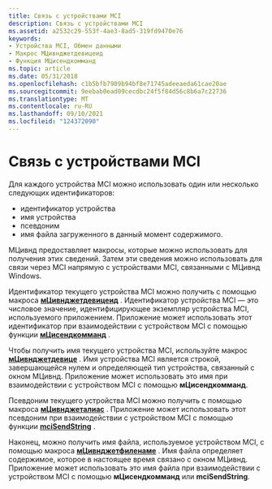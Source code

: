 ```yaml
---
title: Связь с устройствами MCI
description: Связь с устройствами MCI
ms.assetid: a2532c29-553f-4ae3-8ad5-319fd9470e76
keywords:
- Устройства MCI, Обмен данными
- Макрос МЦивнджетдевицеид
- Функция МЦисендкомманд
ms.topic: article
ms.date: 05/31/2018
ms.openlocfilehash: c1b5bfb7909b94bf8e71745adeeaeda61cae20ae
ms.sourcegitcommit: 9eebab0ead09cecdbc24f5f84d56c8b6a7c22736
ms.translationtype: MT
ms.contentlocale: ru-RU
ms.lasthandoff: 09/10/2021
ms.locfileid: "124372090"
---
```

# <a name="communication-with-mci-devices"></a>Связь с устройствами MCI

Для каждого устройства MCI можно использовать один или несколько следующих идентификаторов:

-   идентификатор устройства
-   имя устройства
-   псевдоним
-   имя файла загруженного в данный момент содержимого.

МЦивнд предоставляет макросы, которые можно использовать для получения этих сведений. Затем эти сведения можно использовать для связи через MCI напрямую с устройствами MCI, связанными с МЦивнд Windows.

Идентификатор текущего устройства MCI можно получить с помощью макроса [**мЦивнджетдевицеид**](/windows/desktop/api/Vfw/nf-vfw-mciwndgetdeviceid) . Идентификатор устройства MCI — это числовое значение, идентифицирующее экземпляр устройства MCI, используемого приложением. Приложение может использовать этот идентификатор при взаимодействии с устройством MCI с помощью функции [**мЦисендкомманд**](/previous-versions//dd757160(v=vs.85)) .

Чтобы получить имя текущего устройства MCI, используйте макрос [**мЦивнджетдевице**](/windows/desktop/api/Vfw/nf-vfw-mciwndgetdevice) . Имя устройства MCI является строкой, завершающейся нулем и определяющей тип устройства, связанный с окном МЦивнд. Приложение может использовать это имя при взаимодействии с устройством MCI с помощью **мЦисендкомманд**.

Псевдоним текущего устройства MCI можно получить с помощью макроса [**мЦивнджеталиас**](/windows/desktop/api/Vfw/nf-vfw-mciwndgetalias) . Приложение может использовать этот псевдоним при взаимодействии с устройством MCI с помощью функции [**mciSendString**](/previous-versions//dd757161(v=vs.85)) .

Наконец, можно получить имя файла, используемое устройством MCI, с помощью макроса [**мЦивнджетфиленаме**](/windows/desktop/api/Vfw/nf-vfw-mciwndgetfilename) . Имя файла определяет содержимое, которое в настоящее время связано с окном МЦивнд. Приложение может использовать это имя файла при взаимодействии с устройством MCI с помощью **мЦисендкомманд** или **mciSendString**.

 

 